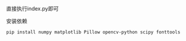 直接执行index.py即可

安装依赖
```powershell
pip install numpy matplotlib Pillow opencv-python scipy fonttools
```
